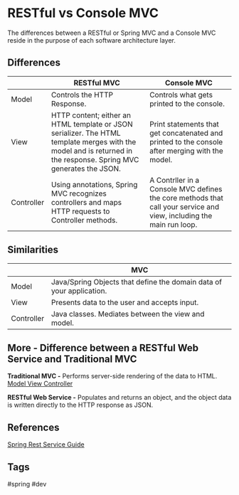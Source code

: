 # RESTful vs Console MVC 

The differences between a RESTful or Spring MVC and a Console MVC reside in the purpose of each software architecture layer.  

## Differences
|           |RESTful MVC | Console MVC |
|-----------|------------|-------------|
| Model     |Controls the HTTP Response.| Controls what gets printed to the console.|
| View      | HTTP content; either an HTML template or JSON serializer. The HTML template merges with the model and is returned in the response. Spring MVC generates the JSON. | Print statements that get concatenated and printed to the console after merging with the model.|
|Controller | Using annotations, Spring MVC recognizes controllers and maps HTTP requests to Controller methods.| A Contrller in a Console MVC defines the core methods that call your service and view, including the main run loop.|

## Similarities
|           |MVC |
|-----------|------------|
| Model     |Java/Spring Objects that define the domain data of your application.| 
| View      | Presents data to the user and accepts input.|
|Controller | Java classes. Mediates between the view and model.|


## More - Difference between a RESTful Web Service and Traditional MVC

**Traditional MVC -** Performs server-side rendering of the data to HTML.
[Model View Controller](../202210090632)  

**RESTful Web Service -** Populates and returns an object, and the object data is written directly to the HTTP response as JSON.

## References
[Spring Rest Service Guide](https://spring.io/guides/gs/rest-service/)

## Tags
#spring #dev
